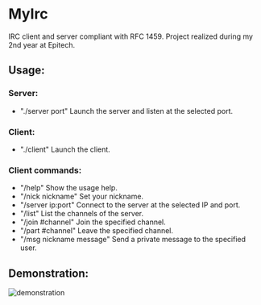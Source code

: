 # MyIrc
IRC client and server compliant with RFC 1459. Project realized during my 2nd year at Epitech.  

## Usage:  
### Server:  
- "./server port" Launch the server and listen at the selected port.  

### Client:  
- "./client" Launch the client.  

### Client commands:  
- "/help" Show the usage help.  
- "/nick nickname" Set your nickname.  
- "/server ip:port" Connect to the server at the selected IP and port.  
- "/list" List the channels of the server.  
- "/join #channel" Join the specified channel.  
- "/part #channel" Leave the specified channel.  
- "/msg nickname message" Send a private message to the specified user.   

## Demonstration:  
![demonstration](https://raw.githubusercontent.com/aveldocquin/MyIrc/master/docs/images/demonstration.gif)  
